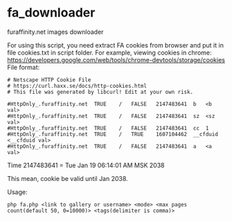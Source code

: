 fa_downloader
=============

furaffinity.net images downloader

For using this script, you need extract FA cookies from browser and put it in file cookies.txt in script folder.
For example, viewing cookies in chrome: https://developers.google.com/web/tools/chrome-devtools/storage/cookies
File format:
```
# Netscape HTTP Cookie File
# https://curl.haxx.se/docs/http-cookies.html
# This file was generated by libcurl! Edit at your own risk.

#HttpOnly_.furaffinity.net	TRUE	/	FALSE	2147483641	b	<b val>
#HttpOnly_.furaffinity.net	TRUE	/	FALSE	2147483641	sz	<sz val>
#HttpOnly_.furaffinity.net	TRUE	/	FALSE	2147483641	cc	1
#HttpOnly_.furaffinity.net	TRUE	/	TRUE	1607104462	__cfduid	<__cfduid val>
#HttpOnly_.furaffinity.net	TRUE	/	FALSE	2147483641	a	<a val>
```

Time 2147483641 = Tue Jan 19 06:14:01 AM MSK 2038

This mean, cookie be valid until Jan 2038.

Usage:
```
php fa.php <link to gallery or username> <mode> <max pages count(default 50, 0=10000)> <tags(delimiter is comma)>
```